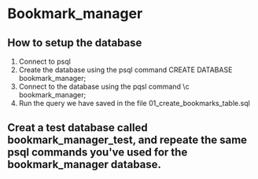 # Bookmark_manager

## How to setup the database
1. Connect to psql
2. Create the database using the psql command CREATE DATABASE bookmark_manager;
3. Connect to the database using the pqsl command \c bookmark_manager;
4. Run the query we have saved in the file 01_create_bookmarks_table.sql

## Creat a test database called bookmark_manager_test, and repeate the same psql commands you've used for the bookmark_manager database.